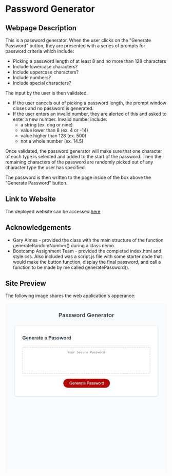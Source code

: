 # Password Generator

## Webpage Description
This is a password generator. When the user clicks on the "Generate Password" button, they are presented with a series of prompts for password criteria which include:
- Picking a password length of at least 8 and no more than 128 characters
- Include lowercase characters?
- Include uppercase characters?
- Include numbers?
- Include special characters?

The input by the user is then validated.
- If the user cancels out of picking a password length, the prompt window closes and no password is generated. 
- If the user enters an invalid number, they are alerted of this and asked to enter a new number. Invalid number include:
  - a string (ex. dog or nine)
  - value lower than 8 (ex. 4 or -14)
  - value higher than 128 (ex. 500)
  - not a whole number (ex. 14.5)

Once validated, the password generator will make sure that one character of each type is selected and added to the start of the password. Then the remaining characters of the password are randomly picked out of any character type the user has specified.

The password is then written to the page inside of the box above the "Generate Password" button.


## Link to Website
The deployed website can be accessed [here](https://wald14.github.io/password_generator/)


## Acknowledgements
- Gary Almes - provided the class with the main structure of the function generateRandomNumber() during a class demo.
- Bootcamp Assignment Team - provided the completed index.html and style.css. Also included was a script.js file with some starter code that would make the button function, display the final password, and call a function to be made by me called generatePassword().


## Site Preview
The following image shares the web application's apperance:
<br>

![Image preview of what the password generator website looks like](./assets/images/web_capture_password_generator_wald14.github.io.jpeg)
